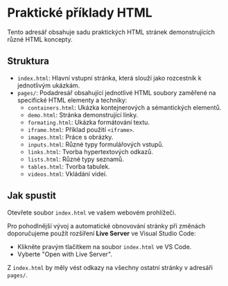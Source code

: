 # Praktické příklady HTML
Tento adresář obsahuje sadu praktických HTML stránek demonstrujících různé HTML koncepty.

## Struktura
* `index.html`: Hlavní vstupní stránka, která slouží jako rozcestník k jednotlivým ukázkám.
* `pages/`: Podadresář obsahující jednotlivé HTML soubory zaměřené na specifické HTML elementy a techniky:
    * `containers.html`: Ukázka kontejnerových a sémantických elementů.
    * `demo.html`: Stránka demonstrující linky.
    * `formating.html`: Ukázka formátování textu.
    * `iframe.html`: Příklad použití `<iframe>`.
    * `images.html`: Práce s obrázky.
    * `inputs.html`: Různé typy formulářových vstupů.
    * `links.html`: Tvorba hypertextových odkazů.
    * `lists.html`: Různé typy seznamů.
    * `tables.html`: Tvorba tabulek.
    * `videos.html`: Vkládání videí.

## Jak spustit
Otevřete soubor `index.html` ve vašem webovém prohlížeči.

Pro pohodlnější vývoj a automatické obnovování stránky při změnách doporučujeme použít rozšíření **Live Server** ve Visual Studio Code:
* Klikněte pravým tlačítkem na soubor `index.html` ve VS Code.
* Vyberte "Open with Live Server".

Z `index.html` by měly vést odkazy na všechny ostatní stránky v adresáři `pages/`.